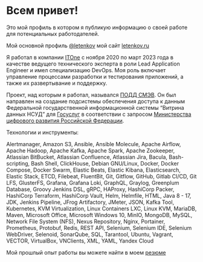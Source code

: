 # Всем привет!

Это мой профиль в котором я публикую информацию о своей работе для потенциальных работодателей. 

Мой основной профиль [@letenkov](https://github.com/letenkov) мой сайт [letenkov.ru](http://www.letenkov.ru)

Я работал в компании [ITOne](https://www.it-one.ru/) с ноября 2020 по март 2023 года в качестве ведущего технического эксперта в роли Lead Application Engineer и имел специализацию DevOps. Моя роль включает управление процессами разработки и тестирования приложений, а также их развертывание и поддержку.

Проект, над которым я работал, назывался [ПОДД СМЭВ](https://info.gosuslugi.ru/articles/%D0%9A%D0%BE%D1%80%D0%BE%D1%82%D0%BA%D0%BE_%D0%BE_%D0%A1%D0%9C%D0%AD%D0%92_4_(%D0%9F%D0%9E%D0%94%D0%94)/). Он был направлен на создание подсистемы обеспечения доступа к данным Федеральной государственной информационной системы “Витрина данных НСУД” для [Госуслуг](https://www.gosuslugi.ru) в соответствии с запросом [Министерства цифрового развития Российской Федерации](https://digital.gov.ru/ru/).

Технологии и инструменты:

Alertmanager, Amazon S3, Ansible, Ansible Molecule, Apache Airflow, Apache Hadoop, Apache Kafka, Apache Spark, Apache Zookeeper, Atlassian BitBucket, Atlassian Confluence, Atlassian Jira, Bacula, Bash-scripting, Bash Shell, ClickHouse, Debian GNU/Linux, Docker, Docker Compose, Docker Swarm, Elastic Beats, Elastic Kibana, Elasticsearch, Elastic Stack, ETCD, Filebeat, FluentBit, Git, Gitflow, GitHub, Gitlab CI/CD, Git LFS, GlusterFS, Grafana, Grafana Loki, GraphQL, Graylog, Greenplum Database, Groovy Jenkins DSL, gRPC, HAProxy, HashiCorp Packer, HashiCorp Terraform, HashiCorp Vault, Helm, Helmfile, HTML, Java 8 - 17, JDK, Jenkins Pipeline, JFrog Artifactory, JMeter, JSON, Kafka Tool, Kubernetes, KVM Virtualization, Linux Containers LXC, Linux KVM, MariaDB, Maven, Microsoft Office, Microsoft Windows 10, MinIO, MongoDB, MySQL, Network File System (NFS), Nexus Repository, Nginx, Portainer, Prometheus, Protobuf, Redis, REST API, Selenium, Selenium IDE, Selenium WebDriver, Selenoid, SonarQube, SQL, Tarantool, Ubuntu, Vagrant, VECTOR, VirtualBox, VNClients, XML, YAML, Yandex Cloud

Мой прошлый опыт работы вы можете найти в моем [резюме](https://clck.ru/34yg9S)

